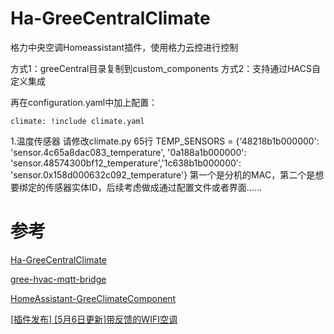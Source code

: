 # Ha-GreeCentralClimate
格力中央空调Homeassistant插件，使用格力云控进行控制

方式1：greeCentral目录复制到custom_components
方式2：支持通过HACS自定义集成

再在configuration.yaml中加上配置：
```
climate: !include climate.yaml
```


1.温度传感器
请修改climate.py 65行
TEMP_SENSORS = {'48218b1b000000': 'sensor.4c65a8dac083_temperature', '0a188a1b000000': 'sensor.48574300bf12_temperature','1c638b1b000000': 'sensor.0x158d000632c092_temperature'}
第一个是分机的MAC，第二个是想要绑定的传感器实体ID，后续考虑做成通过配置文件或者界面……



# 参考
[Ha-GreeCentralClimate](https://github.com/xcy1231/Ha-GreeCentralClimate)

[gree-hvac-mqtt-bridge](https://github.com/arthurkrupa/gree-hvac-mqtt-bridge)

[HomeAssistant-GreeClimateComponent](https://github.com/RobHofmann/HomeAssistant-GreeClimateComponent)

[[插件发布] [5月6日更新]带反馈的WIFI空调](https://bbs.hassbian.com/forum.php?mod=viewthread&tid=3651)
